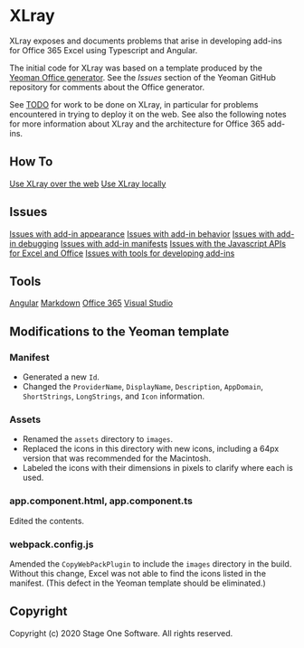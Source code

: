 # XLray

XLray exposes and documents problems that arise in developing add-ins for Office 365 Excel using Typescript and Angular.

The initial code for XLray was based on a template produced by the [Yeoman Office generator](https://github.com/OfficeDev/generator-office).  See the *Issues* section of the Yeoman GitHub repository for comments about the Office generator.

See [TODO](Notes/TODO.md) for work to be done on XLray, in particular for problems encountered in trying to deploy it on the web.  See also the following notes for more information about XLray and the architecture for Office 365 add-ins.

## How To

[Use XLray over the web](HowTo/InstallOnWeb.md)
[Use XLray locally](HowTo/UseLocally.md)

## Issues

[Issues with add-in appearance](Notes/Issues/Appearance.md)
[Issues with add-in behavior](Notes/Issues/Behavior.md)
[Issues with add-in debugging](Notes/Issues/Debugging.md)
[Issues with add-in manifests](Notes/Issues/Manifest.md)
[Issues with the Javascript APIs for Excel and Office](Notes/Issues/API.md)
[Issues with tools for developing add-ins](Notes/Issues/Tools.md)

## Tools

[Angular](Tools/Angular.md)
[Markdown](Tools/Markdown.md)
[Office 365](Tools/Office365.md)
[Visual Studio](Tools/VisualStudio.md)

## Modifications to the Yeoman template

### Manifest

- Generated a new `Id`.
- Changed the `ProviderName`, `DisplayName`, `Description`, `AppDomain`, `ShortStrings`, `LongStrings`, and `Icon` information.

### Assets

- Renamed the `assets` directory to `images`.
- Replaced the icons in this directory with new icons, including a 64px version that was recommended for the Macintosh.
- Labeled the icons with their dimensions in pixels to clarify where each is used.

### app.component.html, app.component.ts

Edited the contents.

### webpack.config.js

Amended the `CopyWebPackPlugin` to include the `images` directory in the build.  Without this change, Excel was not able to find the icons listed in the manifest.  (This defect in the Yeoman template should be eliminated.)

## Copyright

Copyright (c) 2020 Stage One Software. All rights reserved.
